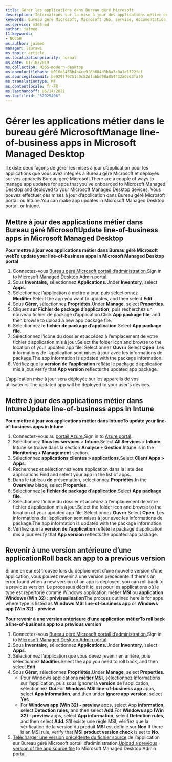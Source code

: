 ```yaml
---
title: Gérer les applications dans Bureau géré Microsoft
description: Informations sur la mise à jour des applications métier déployées sur Bureau géré Microsoft appareils
keywords: Bureau géré Microsoft, Microsoft 365, service, documentation
ms.service: m365-md
author: jaimeo
f1.keywords:
- NOCSH
ms.author: jaimeo
manager: laurawi
ms.topic: article
ms.localizationpriority: normal
ms.date: 01/18/2019
ms.collection: M365-modern-desktop
ms.openlocfilehash: b016d8458b4b4cc9f6b684d3b8a3c0a1e1322fef
ms.sourcegitcommit: be929f79751c0c52dfa6bd98a854432a0c63faf0
ms.translationtype: MT
ms.contentlocale: fr-FR
ms.lasthandoff: 06/14/2021
ms.locfileid: "52925406"
---
```

# <a name="manage-line-of-business-apps-in-microsoft-managed-desktop"></a><span data-ttu-id="b4a2d-104">Gérer les applications métier dans le bureau géré Microsoft</span><span class="sxs-lookup"><span data-stu-id="b4a2d-104">Manage line-of-business apps in Microsoft Managed Desktop</span></span>

<!--Application management -->

<span data-ttu-id="b4a2d-105">Il existe deux façons de gérer les mises à jour d’application pour les applications que vous avez intégrés à Bureau géré Microsoft et déployés sur vos appareils Bureau géré Microsoft.</span><span class="sxs-lookup"><span data-stu-id="b4a2d-105">There are a couple of ways to manage app updates for apps that you've onboarded to Microsoft Managed Desktop and deployed to your Microsoft Managed Desktop devices.</span></span> <span data-ttu-id="b4a2d-106">Vous pouvez effectuer des mises à jour d’application dans Bureau géré Microsoft portail ou Intune.</span><span class="sxs-lookup"><span data-stu-id="b4a2d-106">You can make app updates in Microsoft Managed Desktop portal, or Intune.</span></span> 

<span id="update-app-mmd" />

## <a name="update-line-of-business-apps-in-microsoft-managed-desktop"></a><span data-ttu-id="b4a2d-107">Mettre à jour des applications métier dans Bureau géré Microsoft</span><span class="sxs-lookup"><span data-stu-id="b4a2d-107">Update line-of-business apps in Microsoft Managed Desktop</span></span>

<span data-ttu-id="b4a2d-108">**Pour mettre à jour vos applications métier dans Bureau géré Microsoft web**</span><span class="sxs-lookup"><span data-stu-id="b4a2d-108">**To update your line-of-business apps in Microsoft Managed Desktop portal**</span></span>
1. <span data-ttu-id="b4a2d-109">Connectez-vous [Bureau géré Microsoft portail d’administration.](https://aka.ms/mmdportal)</span><span class="sxs-lookup"><span data-stu-id="b4a2d-109">Sign in to [Microsoft Managed Desktop Admin portal](https://aka.ms/mmdportal).</span></span>
2. <span data-ttu-id="b4a2d-110">Sous **Inventaire,** sélectionnez **Applications.**</span><span class="sxs-lookup"><span data-stu-id="b4a2d-110">Under **Inventory**, select **Apps**.</span></span>  
3. <span data-ttu-id="b4a2d-111">Sélectionnez l’application à mettre à jour, puis sélectionnez **Modifier.**</span><span class="sxs-lookup"><span data-stu-id="b4a2d-111">Select the app you want to updates, and then select **Edit**.</span></span>
4. <span data-ttu-id="b4a2d-112">Sous **Gérer,** sélectionnez **Propriétés.**</span><span class="sxs-lookup"><span data-stu-id="b4a2d-112">Under **Manage**, select **Properties**.</span></span> 
5. <span data-ttu-id="b4a2d-113">Cliquez **sur Fichier de package d’application,** puis recherchez un nouveau fichier de package d’application.</span><span class="sxs-lookup"><span data-stu-id="b4a2d-113">Click **App package file**, and then browse to upload a new app package file.</span></span>
6. <span data-ttu-id="b4a2d-114">Sélectionnez **le fichier de package d’application.**</span><span class="sxs-lookup"><span data-stu-id="b4a2d-114">Select **App package file**.</span></span>
7. <span data-ttu-id="b4a2d-115">Sélectionnez l’icône du dossier et accédez à l’emplacement de votre fichier d’application mis à jour.</span><span class="sxs-lookup"><span data-stu-id="b4a2d-115">Select the folder icon and browse to the location of your updated app file.</span></span> <span data-ttu-id="b4a2d-116">Sélectionnez **Ouvrir**.</span><span class="sxs-lookup"><span data-stu-id="b4a2d-116">Select **Open**.</span></span> <span data-ttu-id="b4a2d-117">Les informations de l’application sont mises à jour avec les informations de package.</span><span class="sxs-lookup"><span data-stu-id="b4a2d-117">The app information is updated with the package information.</span></span>
8. <span data-ttu-id="b4a2d-118">Vérifiez que la **version de l’application** reflète le package d’application mis à jour.</span><span class="sxs-lookup"><span data-stu-id="b4a2d-118">Verify that **App version** reflects the updated app package.</span></span> 

<span data-ttu-id="b4a2d-119">L’application mise à jour sera déployée sur les appareils de vos utilisateurs.</span><span class="sxs-lookup"><span data-stu-id="b4a2d-119">The updated app will be deployed to your user's devices.</span></span>

<span id="update-app-intune" />

## <a name="update-line-of-business-apps-in-intune"></a><span data-ttu-id="b4a2d-120">Mettre à jour des applications métier dans Intune</span><span class="sxs-lookup"><span data-stu-id="b4a2d-120">Update line-of-business apps in Intune</span></span>

<span data-ttu-id="b4a2d-121">**Pour mettre à jour vos applications métier dans Intune**</span><span class="sxs-lookup"><span data-stu-id="b4a2d-121">**To update your line-of-business apps in Intune**</span></span>
1. <span data-ttu-id="b4a2d-122">Connectez-vous au [portail Azure.](https://portal.azure.com)</span><span class="sxs-lookup"><span data-stu-id="b4a2d-122">Sign in to [Azure portal](https://portal.azure.com).</span></span>
2. <span data-ttu-id="b4a2d-123">Sélectionnez **Tous les services**  >  **Intune**.</span><span class="sxs-lookup"><span data-stu-id="b4a2d-123">Select **All Services** > **Intune**.</span></span> <span data-ttu-id="b4a2d-124">Intune se trouve dans la section **Analyse + Gestion.**</span><span class="sxs-lookup"><span data-stu-id="b4a2d-124">Intune is in the **Monitoring + Management** section.</span></span>
3. <span data-ttu-id="b4a2d-125">Sélectionnez **applications clientes > applications.**</span><span class="sxs-lookup"><span data-stu-id="b4a2d-125">Select **Client Apps > Apps**.</span></span>
4. <span data-ttu-id="b4a2d-126">Recherchez et sélectionnez votre application dans la liste des applications.</span><span class="sxs-lookup"><span data-stu-id="b4a2d-126">Find and select your app in the list of apps.</span></span>
5. <span data-ttu-id="b4a2d-127">Dans le tableau **de** présentation, sélectionnez **Propriétés.**</span><span class="sxs-lookup"><span data-stu-id="b4a2d-127">In the **Overview** blade, select **Properties**.</span></span>
6. <span data-ttu-id="b4a2d-128">Sélectionnez **le fichier de package d’application.**</span><span class="sxs-lookup"><span data-stu-id="b4a2d-128">Select **App package file**.</span></span>
7. <span data-ttu-id="b4a2d-129">Sélectionnez l’icône du dossier et accédez à l’emplacement de votre fichier d’application mis à jour.</span><span class="sxs-lookup"><span data-stu-id="b4a2d-129">Select the folder icon and browse to the location of your updated app file.</span></span> <span data-ttu-id="b4a2d-130">Sélectionnez **Ouvrir**.</span><span class="sxs-lookup"><span data-stu-id="b4a2d-130">Select **Open**.</span></span> <span data-ttu-id="b4a2d-131">Les informations de l’application sont mises à jour avec les informations de package.</span><span class="sxs-lookup"><span data-stu-id="b4a2d-131">The app information is updated with the package information.</span></span>
8. <span data-ttu-id="b4a2d-132">Vérifiez que la **version de l’application** reflète le package d’application mis à jour.</span><span class="sxs-lookup"><span data-stu-id="b4a2d-132">Verify that **App version** reflects the updated app package.</span></span>

<span id="roll-back-app-mmd" />

## <a name="roll-back-an-app-to-a-previous-version"></a><span data-ttu-id="b4a2d-133">Revenir à une version antérieure d’une application</span><span class="sxs-lookup"><span data-stu-id="b4a2d-133">Roll back an app to a previous version</span></span>

<span data-ttu-id="b4a2d-134">Si une erreur est trouvée lors du déploiement d’une nouvelle version d’une application, vous pouvez revenir à une version précédente.</span><span class="sxs-lookup"><span data-stu-id="b4a2d-134">If there's an error found when a new version of an app is deployed, you can roll back to a previous version.</span></span> <span data-ttu-id="b4a2d-135">Le processus décrit ici est pour les applications où le type est répertorié comme Windows application métier **MSI** ou **application Windows (Win 32) : prévisualisation**</span><span class="sxs-lookup"><span data-stu-id="b4a2d-135">The process outlined here is for apps where type is listed as **Windows MSI line-of-business app** or **Windows app (Win 32) - preview**</span></span>

<span data-ttu-id="b4a2d-136">**Pour revenir à une version antérieure d’une application métier**</span><span class="sxs-lookup"><span data-stu-id="b4a2d-136">**To roll back a line-of-business app to a previous version**</span></span>

1. <span data-ttu-id="b4a2d-137">Connectez-vous [Bureau géré Microsoft portail d’administration.](https://aka.ms/mmdportal)</span><span class="sxs-lookup"><span data-stu-id="b4a2d-137">Sign in to [Microsoft Managed Desktop Admin portal](https://aka.ms/mmdportal).</span></span>
2. <span data-ttu-id="b4a2d-138">Sous **Inventaire,** sélectionnez **Applications.**</span><span class="sxs-lookup"><span data-stu-id="b4a2d-138">Under **Inventory**, select **Apps**.</span></span>  
3. <span data-ttu-id="b4a2d-139">Sélectionnez l’application que vous devez revenir en arrière, puis sélectionnez **Modifier.**</span><span class="sxs-lookup"><span data-stu-id="b4a2d-139">Select the app you need to roll back, and then select **Edit**.</span></span>
4. <span data-ttu-id="b4a2d-140">Sous **Gérer,** sélectionnez **Propriétés.**</span><span class="sxs-lookup"><span data-stu-id="b4a2d-140">Under **Manage**, select **Properties**.</span></span> 
    - <span data-ttu-id="b4a2d-141">Pour Windows applications **métier MSI,** sélectionnez Informations sur l’application, puis sous Ignorer la **version** de l’application, sélectionnez **Oui**.</span><span class="sxs-lookup"><span data-stu-id="b4a2d-141">For **Windows MSI line-of-business app** apps, select **App information**, and then under **Ignore app version**, select **Yes**.</span></span>
    - <span data-ttu-id="b4a2d-142">For **Windows app (Win 32) - preview** apps, select App **information,** select **Detection rules,** and then select **Add**.</span><span class="sxs-lookup"><span data-stu-id="b4a2d-142">For **Windows app (Win 32) - preview** apps, select **App information**, select **Detection rules**, and then select **Add**.</span></span> 
    <span data-ttu-id="b4a2d-143">S’il existe une règle MSI, vérifiez que la vérification de la version du produit **MSI** est définie sur **Non**.</span><span class="sxs-lookup"><span data-stu-id="b4a2d-143">If there is an MSI rule, verify that **MSI product version check** is set to **No**.</span></span>
5. <span data-ttu-id="b4a2d-144">[Télécharger une version précédente du fichier source](../get-started/deploy-apps.md) de l’application sur Bureau géré Microsoft portail d’administration.</span><span class="sxs-lookup"><span data-stu-id="b4a2d-144">[Upload a previous version of the app source file](../get-started/deploy-apps.md) to Microsoft Managed Desktop Admin portal.</span></span>  

